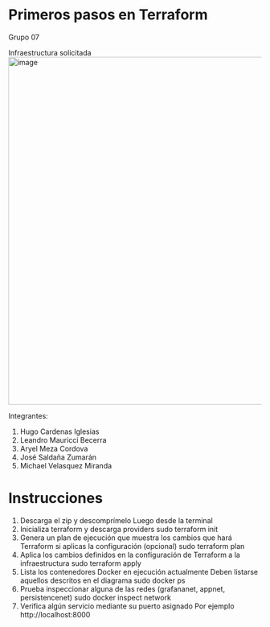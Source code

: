 # Primeros pasos en Terraform
Grupo 07

Infraestructura solicitada
<img width="1241" height="691" alt="image" src="https://github.com/user-attachments/assets/6fd4003f-fe07-4a4d-b2d3-cedee624e9b2" />

Integrantes:
1. Hugo Cardenas Iglesias
2. Leandro Mauricci Becerra
3. Aryel Meza Cordova
4. José Saldaña Zumarán
5. Michael Velasquez Miranda


# Instrucciones
1. Descarga el zip y descomprímelo
   Luego desde la terminal
2. Inicializa terraform y descarga providers 
    sudo terraform init
3. Genera un plan de ejecución que muestra los cambios que hará Terraform si aplicas la configuración (opcional)
    sudo terraform plan
4. Aplica los cambios definidos en la configuración de Terraform a la infraestructura
    sudo terraform apply
5. Lista los contenedores Docker en ejecución actualmente
   Deben listarse aquellos descritos en el diagrama
    sudo docker ps
6. Prueba inspeccionar alguna de las redes (grafananet, appnet, persistencenet)
    sudo docker inspect network <nombreRed>
7. Verifica algún servicio mediante su puerto asignado
Por ejemplo
   http://localhost:8000
